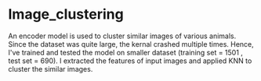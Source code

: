 # Image_clustering
An encoder model is used to cluster similar images of various animals.
Since the dataset was quite large, the kernal crashed multiple times.
Hence, I've trained and tested the model on smaller dataset (training set = 1501 , test set = 690).
I extracted the features of input images and applied KNN to cluster the similar images.
